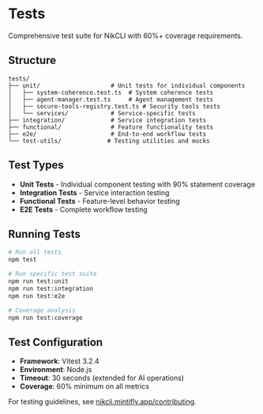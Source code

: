 # Tests

Comprehensive test suite for NikCLI with 60%+ coverage requirements.

## Structure

```
tests/
├── unit/                    # Unit tests for individual components
│   ├── system-coherence.test.ts  # System coherence tests
│   ├── agent-manager.test.ts     # Agent management tests
│   ├── secure-tools-registry.test.ts # Security tools tests
│   └── services/            # Service-specific tests
├── integration/             # Service integration tests
├── functional/              # Feature functionality tests
├── e2e/                     # End-to-end workflow tests
└── test-utils/             # Testing utilities and mocks
```

## Test Types

- **Unit Tests** - Individual component testing with 90% statement coverage
- **Integration Tests** - Service interaction testing
- **Functional Tests** - Feature-level behavior testing
- **E2E Tests** - Complete workflow testing

## Running Tests

```bash
# Run all tests
npm test

# Run specific test suite
npm run test:unit
npm run test:integration
npm run test:e2e

# Coverage analysis
npm run test:coverage
```

## Test Configuration

- **Framework**: Vitest 3.2.4
- **Environment**: Node.js
- **Timeout**: 30 seconds (extended for AI operations)
- **Coverage**: 60% minimum on all metrics

For testing guidelines, see [nikcli.mintifly.app/contributing](https://nikcli.mintlify.app/contributing/development).
